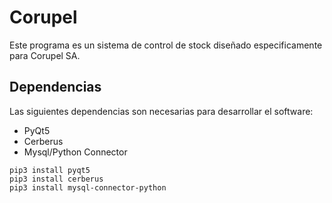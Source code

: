 # Corupel

Este programa es un sistema de control de stock diseñado especificamente para Corupel SA.

## Dependencias
Las siguientes dependencias son necesarias para desarrollar el software:

- PyQt5
- Cerberus
- Mysql/Python Connector

```
pip3 install pyqt5
pip3 install cerberus
pip3 install mysql-connector-python
```
